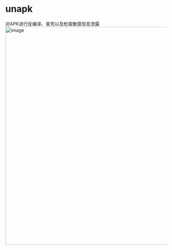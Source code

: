# unapk
对APK进行反编译、查壳以及检查敏感信息泄露
<img width="800" height="679" alt="image" src="https://github.com/user-attachments/assets/fce02c0c-8b28-4ea7-ba94-2dcda840b057" />

